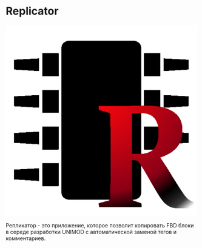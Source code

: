 # Replicator
![](Replicator.png)
 
 Репликатор - это приложение, которое позволит копировать FBD блоки в середе разработки UNIMOD c автоматической заменой тегов и комментариев.
 
